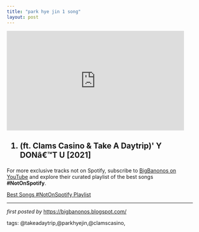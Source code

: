 ```yaml
---
title: "park hye jin 1 song"
layout: post
---
```

<iframe frameborder="0" height="270" src="https://youtube.com/embed/I2fno7DEgXI" width="480"></iframe><br /><h2><ol><li>(ft. Clams Casino & Take A Daytrip)' Y DONâ€™T U [2021]</li></ol></h2>

<!--Subscribe and Playlist Links-->
<div>
    <p>For more exclusive tracks not on Spotify, subscribe to <a href="https://www.youtube.com/@BigBanonos" target="_blank">BigBanonos on YouTube</a> and explore their curated playlist of the best songs <strong>#NotOnSpotify</strong>.</p>
    <p><a href="https://www.youtube.com/playlist?list=PLtuNtuTatqI0kFahUCbtbfenC_ET5O_tr" target="_blank">Best Songs #NotOnSpotify Playlist<br /></a></p></div>

<hr />

<p><em>first posted by</em> <a href="https://bigbanonos.blogspot.com/" rel="noopener" target="_new">https://bigbanonos.blogspot.com/</a></p>

<p>tags: @takeadaytrip,@parkhyejin,@clamscasino,</p>
